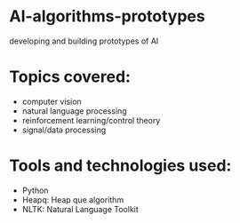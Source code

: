 # AI-algorithms-prototypes
developing and building prototypes of AI 

# Topics covered:
* computer vision
* natural language processing
* reinforcement learning/control theory
* signal/data processing

# Tools and technologies used:
* Python
* Heapq: Heap que algorithm
* NLTK: Natural Language Toolkit 
